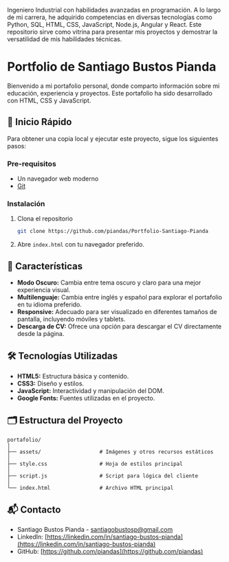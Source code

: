 Ingeniero Industrial con habilidades avanzadas en programación. A lo largo de mi carrera, he adquirido competencias en diversas tecnologías como Python, SQL, HTML, CSS, JavaScript, Node.js, Angular y React. Este repositorio sirve como vitrina para presentar mis proyectos y demostrar la versatilidad de mis habilidades técnicas.


# Portfolio de Santiago Bustos Pianda

Bienvenido a mi portafolio personal, donde comparto información sobre mi educación, experiencia y proyectos. Este portafolio ha sido desarrollado con HTML, CSS y JavaScript. 

## 🚀 Inicio Rápido

Para obtener una copia local y ejecutar este proyecto, sigue los siguientes pasos:

### Pre-requisitos

- Un navegador web moderno
- [Git](https://git-scm.com)

### Instalación

1. Clona el repositorio
   ```sh
   git clone https://github.com/piandas/Portfolio-Santiago-Pianda
   ```
2. Abre `index.html` con tu navegador preferido.

## 🧐 Características

- **Modo Oscuro:** Cambia entre tema oscuro y claro para una mejor experiencia visual.
- **Multilenguaje:** Cambia entre inglés y español para explorar el portafolio en tu idioma preferido.
- **Responsive:** Adecuado para ser visualizado en diferentes tamaños de pantalla, incluyendo móviles y tablets.
- **Descarga de CV:** Ofrece una opción para descargar el CV directamente desde la página.
  
## 🛠️ Tecnologías Utilizadas

- **HTML5:** Estructura básica y contenido.
- **CSS3:** Diseño y estilos.
- **JavaScript:** Interactividad y manipulación del DOM.
- **Google Fonts:** Fuentes utilizadas en el proyecto.

## 🗂️ Estructura del Proyecto

```
portafolio/
│
├── assets/                   # Imágenes y otros recursos estáticos
│
├── style.css                 # Hoja de estilos principal
│
├── script.js                 # Script para lógica del cliente
│
└── index.html                # Archivo HTML principal
```

## 📬 Contacto

- Santiago Bustos Pianda - santiagobustosp@gmail.com
- LinkedIn: [https://linkedin.com/in/santiago-bustos-pianda](https://linkedin.com/in/santiago-bustos-pianda)
- GitHub: [https://github.com/piandas](https://github.com/piandas)

